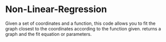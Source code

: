 # Non-Linear-Regression
Given a set of coordinates and a function, this code allows you to fit the graph closest to the coordinates according to the function given.
returns a graph and the fit equation or parameters.
